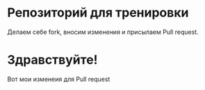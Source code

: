 # Репозиторий для тренировки

Делаем себе fork, вносим изменения и присылаем Pull request.

# Здравствуйте!

Вот мои изменеия для Pull request
